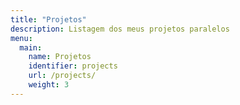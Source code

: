 ```yaml
---
title: "Projetos"
description: Listagem dos meus projetos paralelos
menu:
  main:
    name: Projetos
    identifier: projects
    url: /projects/
    weight: 3
---
```

